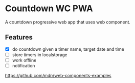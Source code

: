 # Countdown WC PWA

A countdown progressive web app that uses web component.

## Features

- [x] do countdown given a timer name, target date and time
- [ ] store timers in localstorage
- [ ] work offline
- [ ] notification

https://github.com/mdn/web-components-examples
